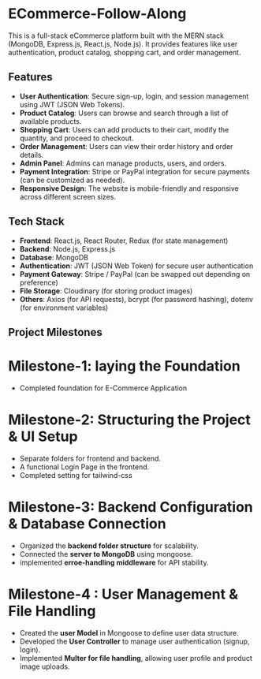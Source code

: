# ECommerce-Follow-Along

This is a full-stack eCommerce platform built with the MERN stack (MongoDB, Express.js, React.js, Node.js). It provides features like user authentication, product catalog, shopping cart, and order management.

## Features

- **User Authentication**: Secure sign-up, login, and session management using JWT (JSON Web Tokens).
- **Product Catalog**: Users can browse and search through a list of available products.
- **Shopping Cart**: Users can add products to their cart, modify the quantity, and proceed to checkout.
- **Order Management**: Users can view their order history and order details.
- **Admin Panel**: Admins can manage products, users, and orders.
- **Payment Integration**: Stripe or PayPal integration for secure payments (can be customized as needed).
- **Responsive Design**: The website is mobile-friendly and responsive across different screen sizes.

## Tech Stack

- **Frontend**: React.js, React Router, Redux (for state management)
- **Backend**: Node.js, Express.js
- **Database**: MongoDB
- **Authentication**: JWT (JSON Web Token) for secure user authentication
- **Payment Gateway**: Stripe / PayPal (can be swapped out depending on preference)
- **File Storage**: Cloudinary (for storing product images)
- **Others**: Axios (for API requests), bcrypt (for password hashing), dotenv (for environment variables)

## **Project Milestones**

# Milestone-1: **laying the Foundation**

* Completed foundation for E-Commerce Application

# Milestone-2: **Structuring the Project & UI Setup**

* Separate folders for frontend and backend.
* A functional Login Page in the frontend.
* Completed setting for tailwind-css

# Milestone-3: **Backend Configuration & Database Connection**

* Organized the **backend folder structure** for scalability.
* Connected the **server to MongoDB** using mongoose.
* implemented **erroe-handling middleware** for API stability.

# Milestone-4 : **User Management & File Handling**

* Created the **user Model** in Mongoose to define user data structure.
* Developed the **User Controller** to manage user authentication (signup, login).
* Implemented **Multer for file handling**, allowing user profile and product image uploads.